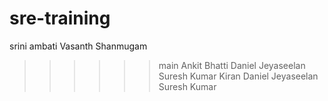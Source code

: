 # sre-training
srini ambati
Vasanth Shanmugam
>>>>>> main
Ankit Bhatti
Daniel Jeyaseelan
Suresh Kumar
Kiran
Daniel Jeyaseelan
Suresh Kumar
